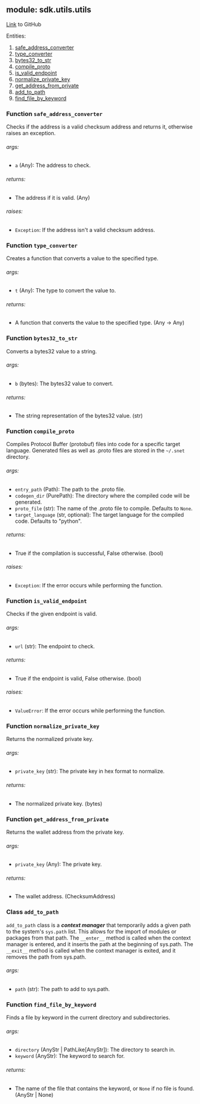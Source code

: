 ## module: sdk.utils.utils

[Link](https://github.com/singnet/snet-sdk-python/blob/master/snet/sdk/utils/utils.py) to GitHub

Entities:
1. [safe_address_converter](#function-safe-address-converter)
2. [type_converter](#function-type-converter)
3. [bytes32_to_str](#function-bytes32-to-str)
4. [compile_proto](#function-compile-proto)
5. [is_valid_endpoint](#function-is-valid-endpoint)
6. [normalize_private_key](#function-normalize-private-key)
7. [get_address_from_private](#function-get-address-from-private)
8. [add_to_path](#class-add-to-path)
9. [find_file_by_keyword](#function-find-file-by-keyword)


### Function `safe_address_converter`

Checks if the address is a valid checksum address and returns it, otherwise raises an exception.

###### args:

- `a` (Any): The address to check.

###### returns:

- The address if it is valid. (Any)

###### raises:

- `Exception`: If the address isn't a valid checksum address.

### Function `type_converter`

Creates a function that converts a value to the specified type.

###### args:

- `t` (Any): The type to convert the value to.

###### returns:

- A function that converts the value to the specified type. (Any -> Any)

### Function `bytes32_to_str`

Converts a bytes32 value to a string.

###### args:

- `b` (bytes): The bytes32 value to convert.

###### returns:

- The string representation of the bytes32 value. (str)

### Function `compile_proto`

Compiles Protocol Buffer (protobuf) files into code for a specific target language.
Generated files as well as .proto files are stored in the `~/.snet` directory.

###### args:

- `entry_path` (Path): The path to the .proto file.
- `codegen_dir` (PurePath): The directory where the compiled code will be generated.
- `proto_file` (str): The name of the .proto file to compile. Defaults to `None`.
- `target_language` (str, optional): The target language for the compiled code. Defaults to "python".

###### returns:

- True if the compilation is successful, False otherwise. (bool)

###### raises:

- `Exception`: If the error occurs while performing the function.

### Function `is_valid_endpoint`

Checks if the given endpoint is valid.

###### args:

- `url` (str): The endpoint to check.

###### returns:

- True if the endpoint is valid, False otherwise. (bool)

###### raises:

- `ValueError`: If the error occurs while performing the function.

### Function `normalize_private_key`

Returns the normalized private key.

###### args:

- `private_key` (str): The private key in hex format to normalize.

###### returns:

- The normalized private key. (bytes)

### Function `get_address_from_private`

Returns the wallet address from the private key.

###### args:

- `private_key` (Any): The private key.

###### returns:

- The wallet address. (ChecksumAddress)

### Class `add_to_path`

`add_to_path` class is a _**context manager**_ that temporarily adds a given path to the system's `sys.path` list. 
This allows for the import of modules or packages from that path. The `__enter__` method is called when the context 
manager is entered, and it inserts the path at the beginning of sys.path. The `__exit__` method is called when the 
context manager is exited, and it removes the path from sys.path.

###### args:

- `path` (str): The path to add to sys.path.

### Function `find_file_by_keyword`

Finds a file by keyword in the current directory and subdirectories.

###### args:

- `directory` (AnyStr | PathLike[AnyStr]): The directory to search in.
- `keyword` (AnyStr): The keyword to search for.

###### returns:

- The name of the file that contains the keyword, or `None` if no file is found. (AnyStr | None)

